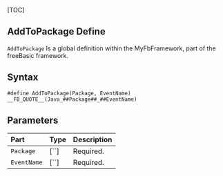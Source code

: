 [TOC]
## AddToPackage Define

`AddToPackage` Is a global definition within the MyFbFramework, part of the freeBasic framework.
## Syntax

```freeBasic
#define AddToPackage(Package, EventName) __FB_QUOTE__(Java_##Package##_##EventName)
```

## Parameters

|Part|Type|Description|
| :------------ | :------------ | :------------ |
|`Package`|[``]|Required.|
|`EventName`|[``]|Required.|
